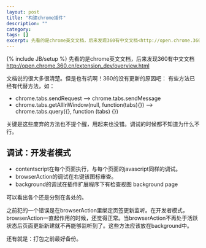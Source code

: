 ```yaml
---
layout: post
title: "构建chrome插件"
description: ""
category: 
tags: []
excerpt: 先看的是chrome英文文档，后来发现360有中文文档<http://open.chrome.360.cn/extension_dev/overview.html>文档说的很大多很清楚。但是也有坑啊！360的没有更新的原因吧：有些方法已经有代替方法，如：+ chrome.tabs.sendRequest -->  chrome.tabs.sendMessage + chrome.tabs.getAllInWindow(null, function(tabs){}) --> chrome.tabs.query({}, function (tabs) {})关键是这些废弃的方法也不提个醒，用起来也没错。调试的时
---
```

{% include JB/setup %}
先看的是chrome英文文档，后来发现360有中文文档<http://open.chrome.360.cn/extension_dev/overview.html>

文档说的很大多很清楚。但是也有坑啊！360的没有更新的原因吧：
有些方法已经有代替方法，如：

+ chrome.tabs.sendRequest -->  chrome.tabs.sendMessage
+ chrome.tabs.getAllInWindow(null, function(tabs){}) --> chrome.tabs.query({}, function (tabs) {})

关键是这些废弃的方法也不提个醒，用起来也没错。调试的时候都不知道为什么不行。

## 调试：开发者模式

+ contentscript在每个页面执行，与每个页面的javascript同样的调试。
+ browserAction的调试在右键该图标审查。
+ background的调试在插件扩展程序下有检查视图 background page

可以看出各个还是分别在各处的。

之前犯的一个错误是在browserAction里绑定页签更新监听。在开发者模式，browserAction一直起作用的时候，还觉得正常。当browserAction不再处于活跃状态后页面更新新建就不再能够监听到了。这些方法应该放在background中。

还有就是：打包之前最好备份。